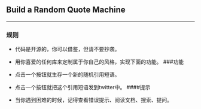 ## Build a Random Quote Machine

---

### 规则

- 代码是开源的，你可以借鉴，但请不要抄袭。
- 用你喜爱的任何库来定制属于你自己的风格，实现下面的功能。
###功能

- 点击一个按钮就生存一个新的随机引用短语。
- 点击一个按钮就把这个引用短语发到twitter中。
####提示

* 当你遇到困难的时候，记得查看错误提示、阅读文档、搜索、提问。